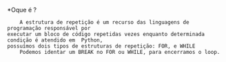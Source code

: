   

*Oque é ? 

        A estrutura de repetição é um recurso das linguagens de programação responsável por
    executar um bloco de código repetidas vezes enquanto determinada condição é atendido em  Python,
    possuímos dois tipos de estruturas de repetição: FOR, e WHILE 
        Podemos identar um BREAK no FOR ou WHILE, para encerramos o loop.

    